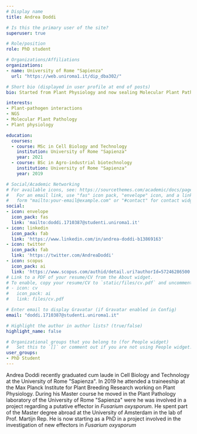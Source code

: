 ```yaml
---
# Display name
title: Andrea Doddi

# Is this the primary user of the site?
superuser: true

# Role/position
role: PhD student

# Organizations/Affiliations
organizations:
- name: University of Rome "Sapienza" 
  url: "https://web.uniroma1.it/dip_dba302/"

# Short bio (displayed in user profile at end of posts)
bio: Started from Plant Physiology and now sealing Molecular Plant Pathology with a focus on effector molecules in Fusarium oxysporum.

interests:
- Plant-pathogen interactions
- NGS
- Molecular Plant Pathology
- Plant physiology

education:
  courses:
  - course: MSc in Cell Biology and Technology
    institution: University of Rome "Sapienza"
    year: 2021
  - course: BSc in Agro-industrial biotechnology
    institution: University of Rome "Sapienza"
    year: 2019

# Social/Academic Networking
# For available icons, see: https://sourcethemes.com/academic/docs/page-builder/#icons
#   For an email link, use "fas" icon pack, "envelope" icon, and a link in the
#   form "mailto:your-email@example.com" or "#contact" for contact widget.
social:
- icon: envelope
  icon_pack: fas
  link: 'mailto:doddi.1710387@studenti.uniroma1.it'
- icon: linkedin
  icon_pack: fab
  link: 'https://www.linkedin.com/in/andrea-doddi-b13869163'
- icon: twitter
  icon_pack: fab
  link: 'https://twitter.com/AndreaDoddi'
- icon: scopus
  icon_pack: ai
  link: 'https://www.scopus.com/authid/detail.uri?authorId=57246286500'
# Link to a PDF of your resume/CV from the About widget.
# To enable, copy your resume/CV to `static/files/cv.pdf` and uncomment the lines below.
# - icon: cv
#   icon_pack: ai
#   link: files/cv.pdf

# Enter email to display Gravatar (if Gravatar enabled in Config)
email: "doddi.1710387@studenti.uniroma1.it"

# Highlight the author in author lists? (true/false)
highlight_name: false

# Organizational groups that you belong to (for People widget)
#   Set this to `[]` or comment out if you are not using People widget.
user_groups:
- PhD Student
---
```


Andrea Doddi recently graduated cum laude in Cell Biology and Technology at the University of Rome "Sapienza". In 2019 he attended a traineeship at the Max Planck Institute for Plant Breeding Research working on Plant Physiology. During his Master course he moved in the Plant Pathology laboratory of the University of Rome "Sapienza" were he was involved in a project regarding a putative effector in *Fusarium oxysporum*. He spent part of the Master degree abroad at the University of Amsterdam in the lab of Prof. Martijn Rep. He is now starting as a PhD in a project involved in the investigation of new effectors in *Fusarium oxysporum* 


